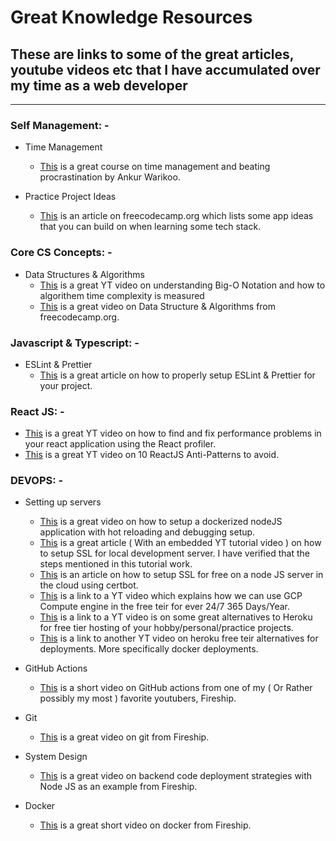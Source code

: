 # Great Knowledge Resources

## These are links to some of the great articles, youtube videos etc that I have accumulated over my time as a web developer

----------

### Self Management: -

- Time Management
    - [This](https://courses.ankurwarikoo.com/) is a great course on time management and beating procrastination by Ankur Warikoo.

- Practice Project Ideas
    - [This](https://www.freecodecamp.org/news/here-are-some-app-ideas-you-can-build-to-level-up-your-coding-skills-39618291f672/) is an article on freecodecamp.org which lists some app ideas that you can build on when learning some tech stack.

### Core CS Concepts: -

- Data Structures & Algorithms
    - [This](https://www.youtube.com/watch?v=4PdegmlQ-x0) is a great YT video on understanding Big-O Notation and how to algorithem time complexity is measured
    - [This](https://www.youtube.com/watch?v=8hly31xKli0) is a great video on Data Structure & Algorithms from freecodecamp.org.

### Javascript & Typescript: -

- ESLint & Prettier
    - [This](https://dev.to/andrewbaisden/how-to-use-eslint-and-prettier-for-code-analysis-and-formatting-1b4g) is a great article on how to properly setup ESLint & Prettier for your project.

### React JS: -

- [This](https://www.youtube.com/watch?v=00RoZflFE34) is a great YT video on how to find and fix performance problems in your react application using the React profiler.
- [This](https://www.youtube.com/watch?v=b0IZo2Aho9Y) is a great YT video on 10 ReactJS Anti-Patterns to avoid.

### DEVOPS: -

- Setting up servers
    - [This](https://www.youtube.com/watch?v=5JQlFK6MdVQ) is a great video on how to setup a dockerized nodeJS application with hot reloading and debugging setup.
    - [This](https://deliciousbrains.com/ssl-certificate-authority-for-local-https-development/) is a great article ( With an embedded YT tutorial video ) on how to setup SSL for local development server. I have verified that the steps mentioned in this tutorial work.
    - [This](https://itnext.io/node-express-letsencrypt-generate-a-free-ssl-certificate-and-run-an-https-server-in-5-minutes-a730fbe528ca) is an article on how to setup SSL for free on a node JS server in the cloud using certbot.
    - [This](https://www.youtube.com/watch?v=hdH0av9i_Lw) is a link to a YT video which explains how we can use GCP Compute engine in the free teir for ever 24/7 365 Days/Year.
    - [This](https://www.youtube.com/watch?v=prjMJtXCR-g) is a link to a YT video is on some great alternatives to Heroku for free tier hosting of your hobby/personal/practice projects.
    - [This](https://www.youtube.com/watch?v=MusIvEKjqsc) is a link to another YT video on heroku free teir alternatives for deployments. More specifically docker deployments.

- GitHub Actions
    - [This](https://www.youtube.com/watch?v=eB0nUzAI7M8) is a short video on GitHub actions from one of my ( Or Rather possibly my most ) favorite youtubers, Fireship.

- Git
    - [This](https://www.youtube.com/watch?v=ecK3EnyGD8o) is a great video on git from Fireship.

- System Design
    - [This](https://www.youtube.com/watch?v=uEVmD6n8Il0) is a great video on backend code deployment strategies with Node JS as an example from Fireship.

- Docker
    - [This](https://www.youtube.com/watch?v=gAkwW2tuIqE) is a great short video on docker from Fireship.

